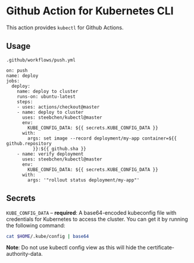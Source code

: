 # Github Action for Kubernetes CLI

This action provides `kubectl` for Github Actions.

## Usage

`.github/workflows/push.yml`

```hcl
on: push
name: deploy
jobs:
  deploy:
    name: deploy to cluster
    runs-on: ubuntu-latest
    steps:
    - uses: actions/checkout@master
    - name: deploy to cluster
      uses: steebchen/kubectl@master
      env:
        KUBE_CONFIG_DATA: ${{ secrets.KUBE_CONFIG_DATA }}
      with:
        args: set image --record deployment/my-app container=${{ github.repository
          }}:${{ github.sha }}
    - name: verify deployment
      uses: steebchen/kubectl@master
      env:
        KUBE_CONFIG_DATA: ${{ secrets.KUBE_CONFIG_DATA }}
      with:
        args: '"rollout status deployment/my-app"'
```

## Secrets

`KUBE_CONFIG_DATA` – **required**: A base64-encoded kubeconfig file with credentials for Kubernetes to access the cluster. You can get it by running the following command:

```bash
cat $HOME/.kube/config | base64
```

**Note**: Do not use kubectl config view as this will hide the certificate-authority-data.
